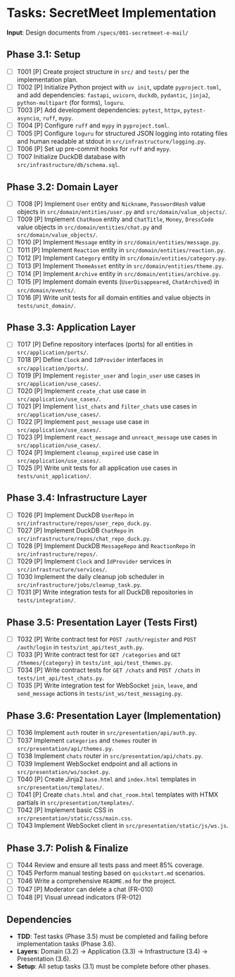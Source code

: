 # Tasks: SecretMeet Implementation

**Input**: Design documents from `/specs/001-secretmeet-e-mail/`

## Phase 3.1: Setup
- [ ] T001 [P] Create project structure in `src/` and `tests/` per the implementation plan.
- [ ] T002 [P] Initialize Python project with `uv init`, update `pyproject.toml`, and add dependencies: `fastapi`, `uvicorn`, `duckdb`, `pydantic`, `jinja2`, `python-multipart` (for forms), `loguru`.
- [ ] T003 [P] Add development dependencies: `pytest`, `httpx`, `pytest-asyncio`, `ruff`, `mypy`.
- [ ] T004 [P] Configure `ruff` and `mypy` in `pyproject.toml`.
- [ ] T005 [P] Configure `loguru` for structured JSON logging into rotating files and human readable at stdout in `src/infrastructure/logging.py`.
- [ ] T006 [P] Set up pre-commit hooks for `ruff` and `mypy`.
- [ ] T007 Initialize DuckDB database with `src/infrastructure/db/schema.sql`.

## Phase 3.2: Domain Layer
- [ ] T008 [P] Implement `User` entity and `Nickname`, `PasswordHash` value objects in `src/domain/entities/user.py` and `src/domain/value_objects/`.
- [ ] T009 [P] Implement `ChatRoom` entity and `ChatTitle`, `Money`, `DressCode` value objects in `src/domain/entities/chat.py` and `src/domain/value_objects/`.
- [ ] T010 [P] Implement `Message` entity in `src/domain/entities/message.py`.
- [ ] T011 [P] Implement `Reaction` entity in `src/domain/entities/reaction.py`.
- [ ] T012 [P] Implement `Category` entity in `src/domain/entities/category.py`.
- [ ] T013 [P] Implement `ThemeAsset` entity in `src/domain/entities/theme.py`.
- [ ] T014 [P] Implement `Archive` entity in `src/domain/entities/archive.py`.
- [ ] T015 [P] Implement domain events (`UserDisappeared`, `ChatArchived`) in `src/domain/events/`.
- [ ] T016 [P] Write unit tests for all domain entities and value objects in `tests/unit_domain/`.

## Phase 3.3: Application Layer
- [ ] T017 [P] Define repository interfaces (ports) for all entities in `src/application/ports/`.
- [ ] T018 [P] Define `Clock` and `IdProvider` interfaces in `src/application/ports/`.
- [ ] T019 [P] Implement `register_user` and `login_user` use cases in `src/application/use_cases/`.
- [ ] T020 [P] Implement `create_chat` use case in `src/application/use_cases/`.
- [ ] T021 [P] Implement `list_chats` and `filter_chats` use cases in `src/application/use_cases/`.
- [ ] T022 [P] Implement `post_message` use case in `src/application/use_cases/`.
- [ ] T023 [P] Implement `react_message` and `unreact_message` use cases in `src/application/use_cases/`.
- [ ] T024 [P] Implement `cleanup_expired` use case in `src/application/use_cases/`.
- [ ] T025 [P] Write unit tests for all application use cases in `tests/unit_application/`.

## Phase 3.4: Infrastructure Layer
- [ ] T026 [P] Implement DuckDB `UserRepo` in `src/infrastructure/repos/user_repo_duck.py`.
- [ ] T027 [P] Implement DuckDB `ChatRepo` in `src/infrastructure/repos/chat_repo_duck.py`.
- [ ] T028 [P] Implement DuckDB `MessageRepo` and `ReactionRepo` in `src/infrastructure/repos/`.
- [ ] T029 [P] Implement `Clock` and `IdProvider` services in `src/infrastructure/services/`.
- [ ] T030 Implement the daily cleanup job scheduler in `src/infrastructure/jobs/cleanup_task.py`.
- [ ] T031 [P] Write integration tests for all DuckDB repositories in `tests/integration/`.

## Phase 3.5: Presentation Layer (Tests First)
- [ ] T032 [P] Write contract test for `POST /auth/register` and `POST /auth/login` in `tests/int_api/test_auth.py`.
- [ ] T033 [P] Write contract test for `GET /categories` and `GET /themes/{category}` in `tests/int_api/test_themes.py`.
- [ ] T034 [P] Write contract tests for `GET /chats` and `POST /chats` in `tests/int_api/test_chats.py`.
- [ ] T035 [P] Write integration test for WebSocket `join`, `leave`, and `send_message` actions in `tests/int_ws/test_messaging.py`.

## Phase 3.6: Presentation Layer (Implementation)
- [ ] T036 Implement `auth` router in `src/presentation/api/auth.py`.
- [ ] T037 Implement `categories` and `themes` router in `src/presentation/api/themes.py`.
- [ ] T038 Implement `chats` router in `src/presentation/api/chats.py`.
- [ ] T039 Implement WebSocket endpoint and all actions in `src/presentation/ws/socket.py`.
- [ ] T040 [P] Create Jinja2 `base.html` and `index.html` templates in `src/presentation/templates/`.
- [ ] T041 [P] Create `chats.html` and `chat_room.html` templates with HTMX partials in `src/presentation/templates/`.
- [ ] T042 [P] Implement basic CSS in `src/presentation/static/css/main.css`.
- [ ] T043 Implement WebSocket client in `src/presentation/static/js/ws.js`.

## Phase 3.7: Polish & Finalize
- [ ] T044 Review and ensure all tests pass and meet 85% coverage.
- [ ] T045 Perform manual testing based on `quickstart.md` scenarios.
- [ ] T046 Write a comprehensive `README.md` for the project.
- [ ] T047 [P] Moderator can delete a chat (FR-010)
- [ ] T048 [P] Visual unread indicators (FR-012)

## Dependencies
- **TDD**: Test tasks (Phase 3.5) must be completed and failing before implementation tasks (Phase 3.6).
- **Layers**: Domain (3.2) -> Application (3.3) -> Infrastructure (3.4) -> Presentation (3.6).
- **Setup**: All setup tasks (3.1) must be complete before other phases.
